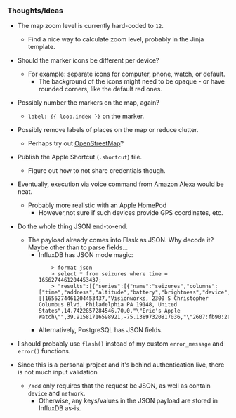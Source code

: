 ### Thoughts/Ideas

- The map zoom level is currently hard-coded to `12`.
    * Find a nice way to calculate zoom level, probably in the Jinja template.

- Should the marker icons be different per device?
    * For example: separate icons for computer, phone, watch, or default.
        - The background of the icons might need to be opaque - or have rounded corners, like the default red ones.

- Possibly number the markers on the map, again?
    * `label: {{ loop.index }}` on the marker.

- Possibly remove labels of places on the map or reduce clutter.
    * Perhaps try out [OpenStreetMap](https://www.openstreetmap.org/)?

- Publish the Apple Shortcut (`.shortcut`) file.
    * Figure out how to not share credentials though.

- Eventually, execution via voice command from Amazon Alexa would be neat.
    * Probably more realistic with an Apple HomePod
        - However,not sure if such devices provide GPS coordinates, etc.

- Do the whole thing JSON end-to-end.
    * The payload already comes into Flask as JSON. Why decode it? Maybe other than to parse fields...
        - InfluxDB has JSON mode magic:
            ```
                > format json
                > select * from seizures where time = 1656274461204453437;
                > "results":[{"series":[{"name":"seizures","columns":["time","address","altitude","battery","brightness","device","latitude","longitude","network","volume"],"values":[[1656274461204453437,"Visionworks, 2300 S Christopher Columbus Blvd, Philadelphia PA 19148, United States",14.7422857284546,70,0,"\"Eric's Apple Watch\"",39.91581716598921,-75.13897320817036,"\"2607:fb90:2edc:1784:28ec:62b0:8053:3633\"",1]]}]}]}
            ```
        - Alternatively, PostgreSQL has JSON fields.

- I should probably use `flash()` instead of my custom `error_message` and `error()` functions.

- Since this is a personal project and it's behind authentication live, there is not much input validation
    * `/add` only requires that the request be JSON, as well as contain `device` and `network`.
        - Otherwise, any keys/values in the JSON payload are stored in InfluxDB as-is.

